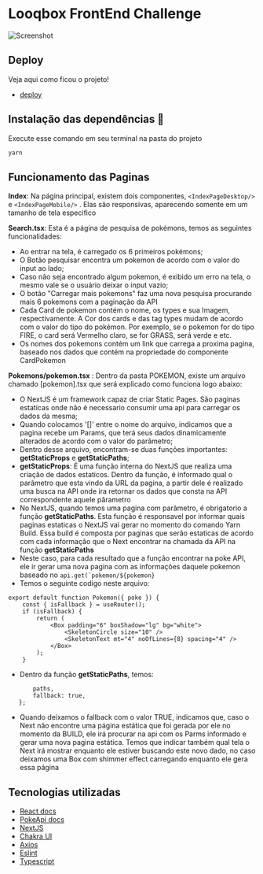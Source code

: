 # Looqbox FrontEnd Challenge
![Screenshot](https://user-images.githubusercontent.com/51219408/116856384-74bd2700-abd1-11eb-9769-ac856fbd35f3.png)

## Deploy
Veja aqui como ficou o projeto! 
- [deploy](https://loqboxtest.vercel.app/)

## Instalação das dependências :wrench:
<p>Execute esse comando em seu terminal na pasta do projeto</p>

```sh
yarn 
```
## Funcionamento das Paginas
**Index**: Na página principal, existem dois componentes, ```<IndexPageDesktop/> ``` e ```<IndexPageMobile/>``` . Elas são responsivas, aparecendo somente em um tamanho de tela especifico

**Search.tsx**: Esta é a página de pesquisa de pokémons, temos as seguintes funcionalidades:
- Ao entrar na tela, é carregado os 6 primeiros pokémons;
- O Botão pesquisar encontra um pokemon de acordo com o valor do input ao lado;
- Caso não seja encontrado algum pokemon, é exibido um erro na tela, o mesmo vale se o usuário deixar o input vazio;
- O botão "Carregar mais pokemons" faz uma nova pesquisa procurando mais 6 pokemons com a paginação da API
- Cada Card de pokemon contém o nome, os types e sua Imagem, respectivamente. A Cor dos cards e das tag types mudam de acordo com o valor do tipo do pokémon. Por exemplo, se o pokemon for do tipo FIRE, o card será Vermelho claro, se for GRASS, será verde e etc.
- Os nomes dos pokemons contém um link que carrega a proxima pagina, baseado nos dados que contém na propriedade do componente CardPokemon

**Pokemons/pokemon.tsx** : Dentro da pasta POKEMON, existe um arquivo chamado [pokemon].tsx que será explicado como funciona logo abaixo:
- O NextJS é um framework capaz de criar Static Pages. São paginas estaticas onde não é necessario consumir uma api para carregar os dados da mesma;
- Quando colocamos '[]' entre o nome do arquivo, indicamos que a pagina recebe um Params, que terá seus dados dinamicamente alterados de acordo com o valor do parâmetro;
- Dentro desse arquivo, encontram-se duas funções importantes: **getStaticProps** e **getStaticPaths**;
- **getStaticProps**: É uma função interna do  NextJS que realiza uma criação de dados estaticos. Dentro da função, é informado qual o parâmetro que esta vindo da URL da pagina, a partir dele é realizado uma busca na API onde ira retornar os dados que consta na API correspondente aquele pârametro
- No NextJS, quando temos uma pagina com parâmetro, é obrigatorio a função **getStaticPaths**. Esta função é responsavel por informar quais paginas estaticas o NextJS vai gerar no momento do comando Yarn Build. Essa build é composta por paginas que serão estaticas de acordo com cada informação que o Next encontrar na chamada da API na função **getStaticPaths**
- Neste caso, para cada resultado que a função encontrar na poke API, ele ir gerar uma nova pagina com as informações daquele pokemon baseado no  ```api.get(`pokemon/${pokemon}```
- Temos o seguinte codigo neste arquivo:
```
export default function Pokemon({ poke }) {
    const { isFallback } = useRouter();
    if (isFallback) {
        return (
            <Box padding="6" boxShadow="lg" bg="white">
                <SkeletonCircle size="10" />
                <SkeletonText mt="4" noOfLines={8} spacing="4" />
            </Box>
        );
    }
 ``` 
 - Dentro da função **getStaticPaths**, temos:
 ``` return {
        paths,
        fallback: true,
    };
  ``` 
 - Quando deixamos o fallback com o valor TRUE, indicamos que, caso o Next não encontre uma página estática que foi gerada por ele no momento da BUILD, ele irá procurar na api com os Parms informado e gerar uma nova pagina estática. Temos que indicar também qual tela o Next irá mostrar enquanto ele estiver buscando este novo dado, no caso deixamos uma Box com shimmer effect carregando enquanto ele gera essa página

## Tecnologias utilizadas
- [React docs](https://reactjs.org/docs/getting-started.html)
- [PokeApi docs](https://pokeapi.co/docs/v2.html)
- [NextJS](https://nextjs.org/)
- [Chakra UI](https://chakra-ui.com/)
- [Axios](https://www.google.com/url?sa=t&source=web&rct=j&url=https://github.com/axios/axios&ved=2ahUKEwiTl6_WxK3wAhXhLLkGHUNlBgIQFjAHegQIDBAC&usg=AOvVaw266wVW3XPRY46nOw2ULXdh)
- [Eslint](https://eslint.org/)
- [Typescript](https://www.typescriptlang.org/)
